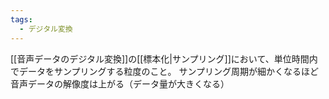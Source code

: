 ```yaml
---
tags:
  - デジタル変換
---
```

[[音声データのデジタル変換]]の[[標本化|サンプリング]]において、単位時間内でデータをサンプリングする粒度のこと。
サンプリング周期が細かくなるほど音声データの解像度は上がる（データ量が大きくなる）